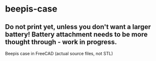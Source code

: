 # beepis-case

## Do not print yet, unless you don't want a larger battery! Battery attachment needs to be more thought through - work in progress.

Beepis case in FreeCAD (actual source files, not STL)
